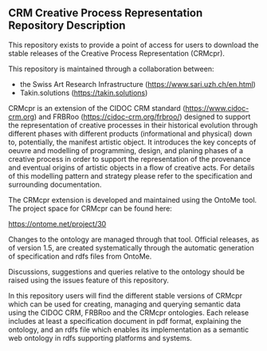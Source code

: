 ## CRM Creative Process Representation Repository Description ##

This repository exists to provide a point of access for users to download the stable releases of the Creative Process Representation (CRMcpr).

This repository is maintained through a collaboration between:

- the Swiss Art Research Infrastructure (https://www.sari.uzh.ch/en.html)
- Takin.solutions (https://takin.solutions)

CRMcpr is an extension of the CIDOC CRM standard (https://www.cidoc-crm.org) and FRBRoo (https://cidoc-crm.org/frbroo/) designed to support the representation of creative processes in their historical evolution through different phases with different products (informational and physical) down to, potentially, the manifest artistic object. It introduces the key concepts of oeuvre and modelling of programming, design, and planing phases of a creative process in order to support the representation of the provenance and eventual origins of artistic objects in a flow of creative acts. For details of this modelling pattern and strategy please refer to the specification and surrounding documentation.

The CRMcpr extension is developed and maintained using the OntoMe tool. The project space for CRMcpr can be found here:

https://ontome.net/project/30

Changes to the ontology are managed through that tool. Official releases, as of version 1.5, are created systematically through the automatic generation of specification and rdfs files from OntoMe.

Discussions, suggestions and queries relative to the ontology should be raised using the issues feature of this repository.

In this repository users will find the different stable versions of CRMcpr which can be used for creating, managing and querying semantic data using the CIDOC CRM, FRBRoo and the CRMcpr ontologies. Each release includes at least a specification document in pdf format, explaining the ontology, and an rdfs file which enables its implementation as a semantic web ontology in rdfs supporting platforms and systems.


